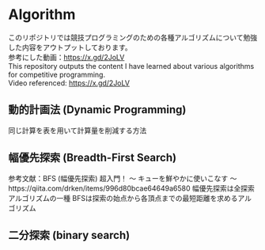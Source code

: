 # Algorithm
このリポジトリでは競技プログラミングのための各種アルゴリズムについて勉強した内容をアウトプットしております。  
参考にした動画：https://x.gd/2JoLV  
This repository outputs the content I have learned about various algorithms for competitive programming.   
Video referenced: https://x.gd/2JoLV  

<h2>動的計画法 (Dynamic Programming)</h2>
<p>同じ計算を表を用いて計算量を削減する方法</p>
<h2>幅優先探索 (Breadth-First Search)</h2>
<p>参考文献：BFS (幅優先探索) 超入門！ 〜 キューを鮮やかに使いこなす 〜</n>
https://qiita.com/drken/items/996d80bcae64649a6580</n>
幅優先探索は全探索アルゴリズムの一種</n>
BFSは探索の始点から各頂点までの最短距離を求めるアルゴリズム</p>
<h2>二分探索 (binary search)</h2>
<h2></h2>
<h2></h2>
<h2></h2>
<h2></h2>
<h2></h2>